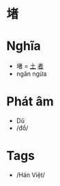 # 堵

# Nghĩa
* 堵 = [土](土.md) [者](者.md)
* ngăn ngừa

# Phát âm
* Dǔ
*  /đổ/

# Tags
* /Hán Việt/

<script>window.HANZI_FIELD='堵';</script>
